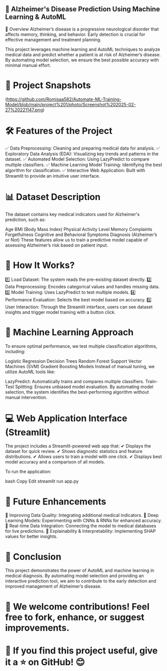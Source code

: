 ## 🧠 Alzheimer's Disease Prediction Using Machine Learning & AutoML
 📌 Overview
Alzheimer’s disease is a progressive neurological disorder that affects memory, thinking, and behavior. Early detection is crucial for effective management and treatment planning.

This project leverages machine learning and AutoML techniques to analyze medical data and predict whether a patient is at risk of Alzheimer’s disease. By automating model selection, we ensure the best possible accuracy with minimal manual effort.
# 📸 **Project Snapshots**
 (https://github.com/Romisaa582/Automate-ML-Training-Model/blob/main/project%201/photo/Screenshot%202025-02-27%20221147.png)  
# 🛠 Features of the Project
✅ Data Preprocessing: Cleaning and preparing medical data for analysis.
✅ Exploratory Data Analysis (EDA): Visualizing key trends and patterns in the dataset.
✅ Automated Model Selection: Using LazyPredict to compare multiple classifiers.
✅ Machine Learning Model Training: Identifying the best algorithm for classification.
✅ Interactive Web Application: Built with Streamlit to provide an intuitive user interface.

# 📊 Dataset Description
The dataset contains key medical indicators used for Alzheimer's prediction, such as:

Age
BMI (Body Mass Index)
Physical Activity Level
Memory Complaints
Forgetfulness
Cognitive and Behavioral Symptoms
Diagnosis (Alzheimer’s or Not)
These features allow us to train a predictive model capable of assessing Alzheimer’s risk based on patient input.

# 🚀 How It Works?
1️⃣ Load Dataset: The system reads the pre-existing dataset directly.
2️⃣ Data Preprocessing: Encodes categorical values and handles missing data.
3️⃣ Model Training: Uses LazyPredict to test multiple models.
4️⃣ Performance Evaluation: Selects the best model based on accuracy.
5️⃣ User Interaction: Through the Streamlit interface, users can see dataset insights and trigger model training with a button click.

# 🤖 Machine Learning Approach
To ensure optimal performance, we test multiple classification algorithms, including:

Logistic Regression
Decision Trees
Random Forest
Support Vector Machines (SVM)
Gradient Boosting Models
Instead of manual tuning, we utilize AutoML tools like:

LazyPredict: Automatically trains and compares multiple classifiers.
Train-Test Splitting: Ensures unbiased model evaluation.
By automating model selection, the system identifies the best-performing algorithm without manual intervention.

# 💻 Web Application Interface (Streamlit)
The project includes a Streamlit-powered web app that:
✔ Displays the dataset for quick review.
✔ Shows diagnostic statistics and feature distributions.
✔ Allows users to train a model with one click.
✔ Displays best model accuracy and a comparison of all models.

To run the application:

bash
Copy
Edit
streamlit run app.py
# 🔗 Future Enhancements
🚀 Improving Data Quality: Integrating additional medical indicators.
🚀 Deep Learning Models: Experimenting with CNNs & RNNs for enhanced accuracy.
🚀 Real-time Data Integration: Connecting the model to medical databases for live predictions.
🚀 Explainability & Interpretability: Implementing SHAP values for better insights.

# 📌 Conclusion
This project demonstrates the power of AutoML and machine learning in medical diagnosis. By automating model selection and providing an interactive prediction tool, we aim to contribute to the early detection and improved management of Alzheimer’s disease.

# 🚀 We welcome contributions! Feel free to fork, enhance, or suggest improvements.

# 📌 If you find this project useful, give it a ⭐ on GitHub! 😊
